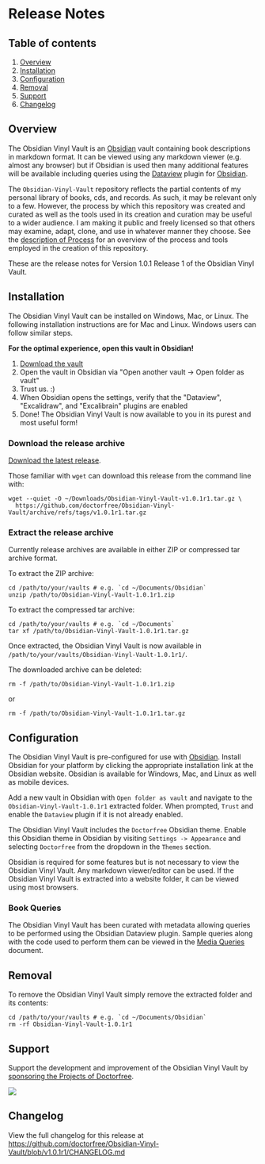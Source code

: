 # Release Notes

## Table of contents

1. [Overview](#overview)
1. [Installation](#installation)
1. [Configuration](#configuration)
1. [Removal](#removal)
1. [Support](#support)
1. [Changelog](#changelog)

## Overview

The Obsidian Vinyl Vault is an [Obsidian](https://obsidian.md) vault containing book descriptions in markdown format. It can be viewed using any markdown viewer (e.g. almost any browser) but if Obsidian is used then many additional features will be available including queries using the [Dataview](https://blacksmithgu.github.io/obsidian-dataview/) plugin for [Obsidian](https://obsidian.md/).

The `Obsidian-Vinyl-Vault` repository reflects the partial contents of my personal library of books, cds, and records. As such, it may be relevant only to a few. However, the process by which this repository was created and curated as well as the tools used in its creation and curation may be useful to a wider audience. I am making it public and freely licensed so that others may examine, adapt, clone, and use in whatever manner they choose. See the [description of Process](https://github.com/doctorfree/Obsidian-Media-Vault/Process.md) for an overview of the process and tools employed in the creation of this repository.

These are the release notes for Version 1.0.1 Release 1 of the Obsidian Vinyl Vault.

## Installation

The Obsidian Vinyl Vault can be installed on Windows, Mac, or Linux. The following installation instructions are for Mac and Linux. Windows users can follow similar steps.

**For the optimal experience, open this vault in Obsidian!**

1. [Download the vault](https://github.com/doctorfree/Obsidian-Vinyl-Vault/releases/latest)
3. Open the vault in Obsidian via "Open another vault -> Open folder as vault"
4. Trust us. :) 
5. When Obsidian opens the settings, verify that the "Dataview", "Excalidraw", and "Excalibrain" plugins are enabled
6. Done! The Obsidian Vinyl Vault is now available to you in its purest and most useful form!

### Download the release archive

[Download the latest release](https://github.com/doctorfree/Obsidian-Vinyl-Vault/releases/latest).

Those familiar with `wget` can download this release from the command line with:

```shell
wget --quiet -O ~/Downloads/Obsidian-Vinyl-Vault-v1.0.1r1.tar.gz \
  https://github.com/doctorfree/Obsidian-Vinyl-Vault/archive/refs/tags/v1.0.1r1.tar.gz
```

### Extract the release archive

Currently release archives are available in either ZIP or compressed tar archive format.

To extract the ZIP archive:

```shell
cd /path/to/your/vaults # e.g. `cd ~/Documents/Obsidian`
unzip /path/to/Obsidian-Vinyl-Vault-1.0.1r1.zip
```

To extract the compressed tar archive:

```shell
cd /path/to/your/vaults # e.g. `cd ~/Documents`
tar xf /path/to/Obsidian-Vinyl-Vault-1.0.1r1.tar.gz
```

Once extracted, the Obsidian Vinyl Vault is now available in `/path/to/your/vaults/Obsidian-Vinyl-Vault-1.0.1r1/`.

The downloaded archive can be deleted:

```shell
rm -f /path/to/Obsidian-Vinyl-Vault-1.0.1r1.zip
```

or

```shell
rm -f /path/to/Obsidian-Vinyl-Vault-1.0.1r1.tar.gz
```

## Configuration

The Obsidian Vinyl Vault is pre-configured for use with [Obsidian](https://obsidian.md). Install Obsidian for your platform by clicking the appropriate installation link at the Obsidian website. Obsidian is available for Windows, Mac, and Linux as well as mobile devices.

Add a new vault in Obsidian with `Open folder as vault` and navigate to the `Obsidian-Vinyl-Vault-1.0.1r1` extracted folder. When prompted, `Trust` and enable the `Dataview` plugin if it is not already enabled.

The Obsidian Vinyl Vault includes the `Doctorfree` Obsidian theme. Enable this Obsidian theme in Obsidian by visiting `Settings -> Appearance` and selecting `Doctorfree` from the dropdown in the `Themes` section.

Obsidian is required for some features but is not necessary to view the Obsidian Vinyl Vault. Any markdown viewer/editor can be used. If the Obsidian Vinyl Vault is extracted into a website folder, it can be viewed using most browsers.

### Book Queries

The Obsidian Vinyl Vault has been curated with metadata allowing queries to be performed using the Obsidian Dataview plugin. Sample queries along with the code used to perform them can be viewed in the [Media Queries](https://github.com/doctorfree/Obsidian-Media-Vault/Media_Queries.md) document.

## Removal

To remove the Obsidian Vinyl Vault simply remove the extracted folder and its contents:

```shell
cd /path/to/your/vaults # e.g. `cd ~/Documents/Obsidian`
rm -rf Obsidian-Vinyl-Vault-1.0.1r1
```

## Support

Support the development and improvement of the Obsidian Vinyl Vault by [sponsoring the Projects of Doctorfree](https://github.com/sponsors/doctorfree).

<a href="https://www.buymeacoffee.com/doctorfree"><img src="https://img.buymeacoffee.com/button-api/?text=Buy me a coffee&emoji=&slug=doctorfree&button_colour=5F7FFF&font_colour=ffffff&font_family=Lato&outline_colour=000000&coffee_colour=FFDD00"></a>

## Changelog

View the full changelog for this release at https://github.com/doctorfree/Obsidian-Vinyl-Vault/blob/v1.0.1r1/CHANGELOG.md
